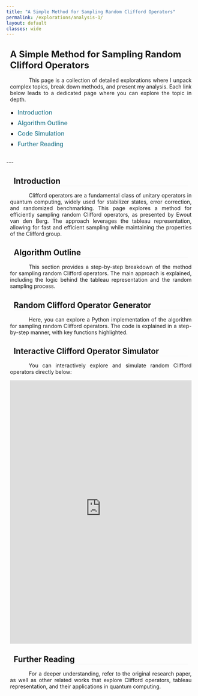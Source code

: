 ```yaml
---
title: "A Simple Method for Sampling Random Clifford Operators"
permalink: /explorations/analysis-1/
layout: default
classes: wide
---
```


<!-- Top Navigation Bar (Empty but maintaining design consistency) -->
<div class="learning-topnav">
  <a>&#8203;</a>
  <a>&#8203;</a>  
  <a>&#8203;</a>  
</div>

<!-- Main Content Style -->
<style>
.text-block {
    margin-left: 2%;
    margin-right: 2%;
    text-align: justify;
    text-indent: 50px;
    margin-bottom: 1rem;
}

/* Main Title Style */
h1 {
    all: unset;
    display: block;
    font-size: 1.5rem;
    font-weight: bold;
    text-align: left;
    margin-left: 2%;
    margin-right: 2%;
    margin-bottom: 1rem;
    border-bottom: 0.5px solid #f5f5f5;
}

/* Subheading Styles (Aligned Same as Main Title) */
h2, h3, h4, h5, h6 {
    display: block;
    font-size: 1.3rem;
    font-weight: bold;
    text-align: left;
    margin-left: 2%;
    margin-right: 2%;
    margin-bottom: 1rem;
    text-indent: 0;
    border-bottom: 0.5px solid #f5f5f5;
}

/* TOC Container Styling */
#toc-container {
    margin-left: 2%;
    margin-right: 2%;
    padding-bottom: 1rem;
}

#toc-container ul {
    list-style-type: square;
    padding-left: 20px;
}

#toc-container li {
    margin-bottom: 0.5rem;
    font-size: 1rem;
}

#toc-container a {
    text-decoration: none;
    color: #2f7f93;
    font-weight: 500;
    transition: color 0.3s;
}

#toc-container a:hover {
    color: #1a5e73;
    text-decoration: underline;
}
</style>

<!-- Main Heading -->
<h1>A Simple Method for Sampling Random Clifford Operators</h1>


<!-- Introduction Paragraph -->
<div class="text-block">
  <p>This page is a collection of detailed explorations where I unpack complex topics, break down methods, and present my analysis. Each link below leads to a dedicated page where you can explore the topic in depth.</p>
</div>

<!-- Table of Contents -->
<div id="toc-container">
  <ul>
    <li><a href="#introduction">Introduction</a></li>
    <li><a href="#algorithm-outline">Algorithm Outline</a></li>
    <li><a href="#code-simulation">Code Simulation</a></li>
    <li><a href="#further-reading">Further Reading</a></li>
  </ul>
</div>
---
<div id="introduction" class="text-block">
  <h2>Introduction</h2>
  <p>Clifford operators are a fundamental class of unitary operators in quantum computing, widely used for stabilizer states, error correction, and randomized benchmarking. This page explores a method for efficiently sampling random Clifford operators, as presented by Ewout van den Berg. The approach leverages the tableau representation, allowing for fast and efficient sampling while maintaining the properties of the Clifford group.
  </p>
</div>

<div id="algorithm-outline" class="text-block">
  <h2>Algorithm Outline</h2>
  <p>This section provides a step-by-step breakdown of the method for sampling random Clifford operators. The main approach is explained, including the logic behind the tableau representation and the random sampling process.</p>
</div>

<div id="code-simulation" class="text-block">
  <h2>Random Clifford Operator Generator</h2>
  <p>Here, you can explore a Python implementation of the algorithm for sampling random Clifford operators. The code is explained in a step-by-step manner, with key functions highlighted.</p>

  <h3>Interactive Clifford Operator Simulator</h3>
  <p>You can interactively explore and simulate random Clifford operators directly below:</p>
  
<iframe src="https://soorajss1729-clifford-sim-streamlit-app-baqysj.streamlit.app/" 
        width="100%" 
        height="700px" 
        style="border: none;">
</iframe>
</div>

<div id="further-reading" class="text-block">
  <h2>Further Reading</h2>
  <p>For a deeper understanding, refer to the original research paper, as well as other related works that explore Clifford operators, tableau representation, and their applications in quantum computing.</p>
</div>
